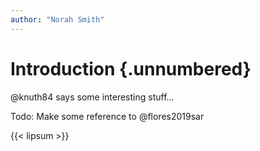 ```yaml
---
author: "Norah Smith"
---
```


# Introduction {.unnumbered}

@knuth84 says some interesting stuff...

Todo: Make some reference to @flores2019sar

{{< lipsum >}}